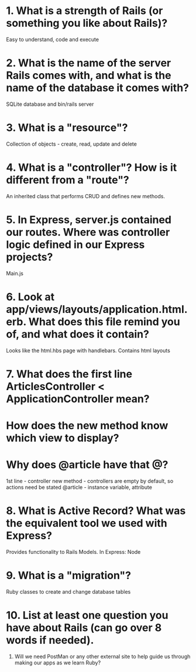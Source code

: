 # 1. What is a strength of Rails (or something you like about Rails)?

Easy to understand, code and execute 

# 2. What is the name of the server Rails comes with, and what is the name of the database it comes with?

SQLite database and bin/rails server

# 3. What is a "resource"?

Collection of objects - create, read, update and delete 

# 4. What is a "controller"? How is it different from a "route"?

An inherited class that performs CRUD and defines new methods. 

# 5. In Express, server.js contained our routes. Where was controller logic defined in our Express projects?

Main.js

# 6. Look at app/views/layouts/application.html.erb. What does this file remind you of, and what does it contain?

Looks like the html.hbs page with handlebars. Contains html layouts


# 7. What does the first line ArticlesController < ApplicationController mean?
# How does the new method know which view to display?
# Why does @article have that @?

1st line - controller
new method - controllers are empty by default, so actions need be stated
@article - instance variable, attribute 

# 8. What is Active Record? What was the equivalent tool we used with Express? 

Provides functionality to Rails Models. In Express: Node

# 9. What is a "migration"?

Ruby classes to create and change database tables

# 10. List at least one question you have about Rails (can go over 8 words if needed).

1. Will we need PostMan or any other external site to help guide us through making our apps as we learn Ruby? 

